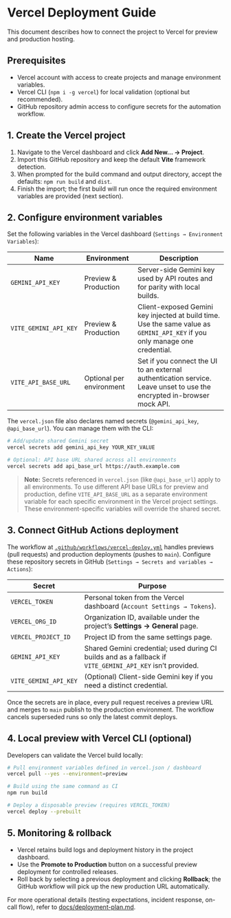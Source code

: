 # Vercel Deployment Guide

This document describes how to connect the project to Vercel for preview and production hosting.

## Prerequisites

- Vercel account with access to create projects and manage environment variables.
- Vercel CLI (`npm i -g vercel`) for local validation (optional but recommended).
- GitHub repository admin access to configure secrets for the automation workflow.

## 1. Create the Vercel project

1. Navigate to the Vercel dashboard and click **Add New… → Project**.
2. Import this GitHub repository and keep the default **Vite** framework detection.
3. When prompted for the build command and output directory, accept the defaults: `npm run build` and `dist`.
4. Finish the import; the first build will run once the required environment variables are provided (next section).

## 2. Configure environment variables

Set the following variables in the Vercel dashboard (`Settings → Environment Variables`):

| Name | Environment | Description |
| ---- | ----------- | ----------- |
| `GEMINI_API_KEY` | Preview & Production | Server-side Gemini key used by API routes and for parity with local builds. |
| `VITE_GEMINI_API_KEY` | Preview & Production | Client-exposed Gemini key injected at build time. Use the same value as `GEMINI_API_KEY` if you only manage one credential. |
| `VITE_API_BASE_URL` | Optional per environment | Set if you connect the UI to an external authentication service. Leave unset to use the encrypted in-browser mock API. |

The `vercel.json` file also declares named secrets (`@gemini_api_key`, `@api_base_url`). You can manage them with the CLI:

```bash
# Add/update shared Gemini secret
vercel secrets add gemini_api_key YOUR_KEY_VALUE

# Optional: API base URL shared across all environments
vercel secrets add api_base_url https://auth.example.com
```

> **Note:** Secrets referenced in `vercel.json` (like `@api_base_url`) apply to all environments. To use different API base URLs for preview and production, define `VITE_API_BASE_URL` as a separate environment variable for each specific environment in the Vercel project settings. These environment-specific variables will override the shared secret.

## 3. Connect GitHub Actions deployment

The workflow at [`.github/workflows/vercel-deploy.yml`](../.github/workflows/vercel-deploy.yml) handles previews (pull requests) and production deployments (pushes to `main`). Configure these repository secrets in GitHub (`Settings → Secrets and variables → Actions`):

| Secret | Purpose |
| ------ | ------- |
| `VERCEL_TOKEN` | Personal token from the Vercel dashboard (`Account Settings → Tokens`). |
| `VERCEL_ORG_ID` | Organization ID, available under the project’s **Settings → General** page. |
| `VERCEL_PROJECT_ID` | Project ID from the same settings page. |
| `GEMINI_API_KEY` | Shared Gemini credential; used during CI builds and as a fallback if `VITE_GEMINI_API_KEY` isn’t provided. |
| `VITE_GEMINI_API_KEY` | (Optional) Client-side Gemini key if you need a distinct credential. |

Once the secrets are in place, every pull request receives a preview URL and merges to `main` publish to the production environment. The workflow cancels superseded runs so only the latest commit deploys.

## 4. Local preview with Vercel CLI (optional)

Developers can validate the Vercel build locally:

```bash
# Pull environment variables defined in vercel.json / dashboard
vercel pull --yes --environment=preview

# Build using the same command as CI
npm run build

# Deploy a disposable preview (requires VERCEL_TOKEN)
vercel deploy --prebuilt
```

## 5. Monitoring & rollback

- Vercel retains build logs and deployment history in the project dashboard.
- Use the **Promote to Production** button on a successful preview deployment for controlled releases.
- Roll back by selecting a previous deployment and clicking **Rollback**; the GitHub workflow will pick up the new production URL automatically.

For more operational details (testing expectations, incident response, on-call flow), refer to [docs/deployment-plan.md](deployment-plan.md).

